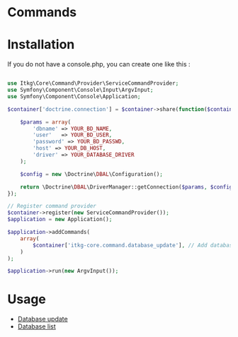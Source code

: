 Commands
========

# Installation

If you do not have a console.php, you can create one like this :

```php

use Itkg\Core\Command\Provider\ServiceCommandProvider;
use Symfony\Component\Console\Input\ArgvInput;
use Symfony\Component\Console\Application;

$container['doctrine.connection'] = $container->share(function($container) {

    $params = array(
        'dbname' => YOUR_BD_NAME,
        'user'   => YOUR_BD_USER,
        'password' => YOUR_BD_PASSWD,
        'host' => YOUR_DB_HOST,
        'driver' => YOUR_DATABASE_DRIVER
    );

    $config = new \Doctrine\DBAL\Configuration();

    return \Doctrine\DBAL\DriverManager::getConnection($params, $config);
});

// Register command provider
$container->register(new ServiceCommandProvider());
$application = new Application();

$application->addCommands(
    array(
        $container['itkg-core.command.database_update'], // Add database update command
    )
);

$application->run(new ArgvInput());

```


# Usage

* [Database update](https://github.com/itkg/core/tree/master/docs/command/database_update.md)
* [Database list](https://github.com/itkg/core/tree/master/docs/command/database_list.md)
